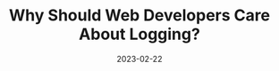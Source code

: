 ---
title: "Why Should Web Developers Care About Logging?"
date: "2023-02-22"
category: ["JavaScript", "Observability", "Full-stack", "NextJs"]
cover: "/images/blog/blog-image-4.jpg"
thumb: "/images/blog/sm/lwj-logging.png"
link: "https://www.learnwithjason.dev/why-should-web-developers-care-about-logging"
---